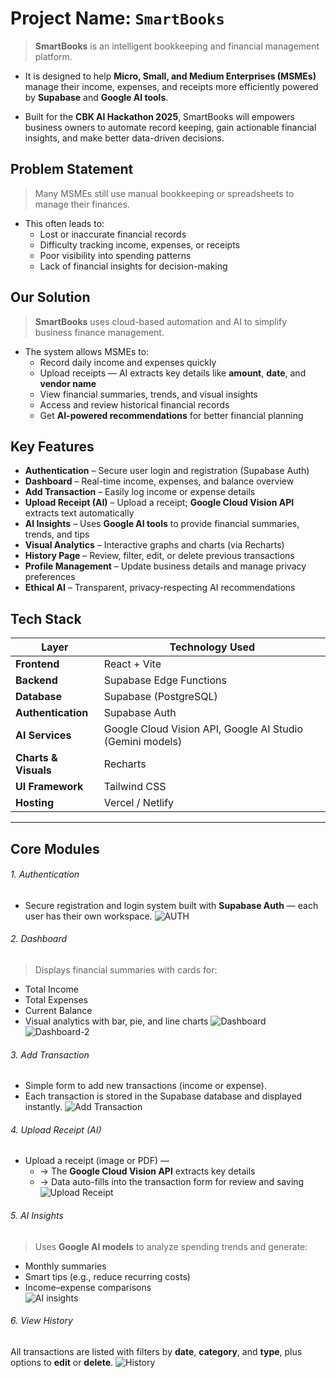 # Project Name: ``SmartBooks``

> **SmartBooks** is an intelligent bookkeeping and financial management platform.
- It is designed to help **Micro, Small, and Medium Enterprises (MSMEs)** manage their income, expenses, and receipts more efficiently powered by **Supabase** and **Google AI tools**.

- Built for the **CBK AI Hackathon 2025**, SmartBooks will empowers business owners to automate record keeping, gain actionable financial insights, and make better data-driven decisions.


##  Problem Statement
> Many MSMEs still use manual bookkeeping or spreadsheets to manage their finances.  
- This often leads to:
  - Lost or inaccurate financial records  
  - Difficulty tracking income, expenses, or receipts  
  - Poor visibility into spending patterns  
  - Lack of financial insights for decision-making  

## Our Solution
> **SmartBooks** uses cloud-based automation and AI to simplify business finance management.  
- The system allows MSMEs to:
  - Record daily income and expenses quickly  
  - Upload receipts — AI extracts key details like **amount**, **date**, and **vendor name**  
  - View financial summaries, trends, and visual insights  
  - Access and review historical financial records  
  - Get **AI-powered recommendations** for better financial planning  

## Key Features
- **Authentication** – Secure user login and registration (Supabase Auth)  
- **Dashboard** – Real-time income, expenses, and balance overview  
- **Add Transaction** – Easily log income or expense details  
- **Upload Receipt (AI)** – Upload a receipt; **Google Cloud Vision API** extracts text automatically  
- **AI Insights** – Uses **Google AI tools** to provide financial summaries, trends, and tips  
- **Visual Analytics** – Interactive graphs and charts (via Recharts)  
- **History Page** – Review, filter, edit, or delete previous transactions  
- **Profile Management** – Update business details and manage privacy preferences  
- **Ethical AI** – Transparent, privacy-respecting AI recommendations  

## Tech Stack
| Layer | Technology Used |
|-------|------------------|
| **Frontend** | React + Vite |
| **Backend** | Supabase Edge Functions |
| **Database** | Supabase (PostgreSQL) |
| **Authentication** | Supabase Auth |
| **AI Services** | Google Cloud Vision API, Google AI Studio (Gemini models) |
| **Charts & Visuals** | Recharts |
| **UI Framework** | Tailwind CSS |
| **Hosting** | Vercel / Netlify |

---

## Core Modules

###### 1. Authentication
- Secure registration and login system built with **Supabase Auth** — each user has their own workspace.
![AUTH](./img/login.png)

###### 2. Dashboard
> Displays financial summaries with cards for:
- Total Income  
- Total Expenses  
- Current Balance  
- Visual analytics with bar, pie, and line charts
![Dashboard](./img/dashboard.png) ![Dashboard-2](./img/dashboard-2.png)

###### 3. Add Transaction
- Simple form to add new transactions (income or expense).  
- Each transaction is stored in the Supabase database and displayed instantly.
![Add Transaction](./img/transaction.png)

###### 4. Upload Receipt (AI)
- Upload a receipt (image or PDF) —  
  - → The **Google Cloud Vision API** extracts key details  
  - → Data auto-fills into the transaction form for review and saving
![Upload Receipt](./img/upload-receipt.png)

###### 5. AI Insights
> Uses **Google AI models** to analyze spending trends and generate:
- Monthly summaries  
- Smart tips (e.g., reduce recurring costs)  
- Income–expense comparisons  
![AI insights](./img/ai-insights.png)

###### 6. View History
All transactions are listed with filters by **date**, **category**, and **type**, plus options to **edit** or **delete**.
![History](./img/history.png)

